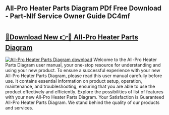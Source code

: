 ## All-Pro Heater Parts Diagram PDf Free Download - Part-NIf Service Owner Guide DC4mf

# <h2><a href="http://dfs5pck.blite.top/?on=All-Pro+Heater+Parts+Diagram">🔗Download New 👉🔴 All-Pro Heater Parts Diagram</a></h2>

[![All-Pro Heater Parts Diagram download](https://i.imgur.com/lujVjoI.png)](http://dfs5pck.blite.top/?on=All-Pro+Heater+Parts+Diagram)
Welcome to the All-Pro Heater Parts Diagram user manual, your one-stop resource for understanding and using your new product. To ensure a successful experience with your new All-Pro Heater Parts Diagram, please read this user manual carefully before use. It contains essential information on product setup, operation, maintenance, and troubleshooting, ensuring that you are able to use the product effectively and efficiently. Explore the possibilities of list of features with your new All-Pro Heater Parts Diagram. Your Satisfaction is Guaranteed All-Pro Heater Parts Diagram. We stand behind the quality of our products and services.

